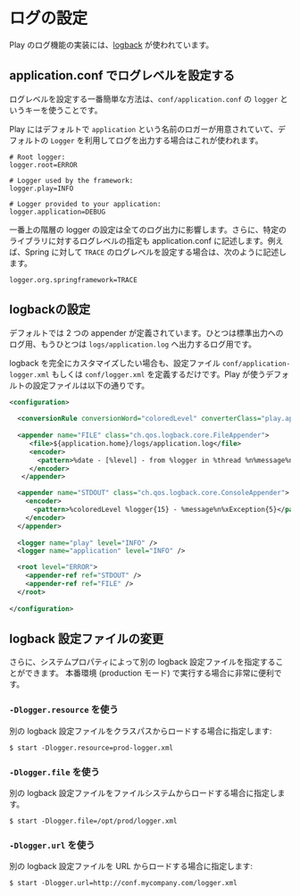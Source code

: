 <!-- translated -->
<!--
# Configuring logging
-->
# ログの設定

<!--
Play uses [logback](http://logback.qos.ch/) as its logging engine.
-->
Play のログ機能の実装には、[logback](http://logback.qos.ch/) が使われています。

<!--
## Configuration logging level in application.conf
-->
## application.conf でログレベルを設定する

<!--
The easiest way to configure the logging level is to use the `logger` key in your `conf/application.conf` file.
-->
ログレベルを設定する一番簡単な方法は、`conf/application.conf` の `logger` というキーを使うことです。

<!--
Play defines a default `application` logger for your application, which is automatically used when you use the default `Logger` operations.
-->
Play にはデフォルトで `application` という名前のロガーが用意されていて、デフォルトの `Logger` を利用してログを出力する場合はこれが使われます。

```properties
# Root logger:
logger.root=ERROR

# Logger used by the framework:
logger.play=INFO

# Logger provided to your application:
logger.application=DEBUG
```

<!--
The root logger configuration affects all log calls, rather than requiring custom logging levels. Additionally, if you want to enable the logging level for a specific library, you can specify it here. For example to enable `TRACE` log level for Spring, you could add:
-->
一番上の階層の logger の設定は全てのログ出力に影響します。さらに、特定のライブラリに対するログレベルの指定も application.conf に記述します。例えば、Spring に対して `TRACE` のログレベルを設定する場合は、次のように記述します。

```properties
logger.org.springframework=TRACE
```

<!--
## Configuring logback
-->
## logbackの設定

<!--
The default is to define two appenders, one dispatched to the standard out stream, and the other to the `logs/application.log` file.
-->
デフォルトでは 2 つの appender が定義されています。ひとつは標準出力へのログ用、もうひとつは `logs/application.log` へ出力するログ用です。

<!--
If you want to fully customize logback, just define a `conf/application-logger.xml` or `conf/logger.xml` configuration file. Here is the default configuration file used by Play:
-->
logback を完全にカスタマイズしたい場合も、設定ファイル `conf/application-logger.xml` もしくは `conf/logger.xml` を定義するだけです。Play が使うデフォルトの設定ファイルは以下の通りです。

```xml
<configuration>
    
  <conversionRule conversionWord="coloredLevel" converterClass="play.api.Logger$ColoredLevel" />
  
  <appender name="FILE" class="ch.qos.logback.core.FileAppender">
     <file>${application.home}/logs/application.log</file>
     <encoder>
       <pattern>%date - [%level] - from %logger in %thread %n%message%n%xException%n</pattern>
     </encoder>
   </appender>

  <appender name="STDOUT" class="ch.qos.logback.core.ConsoleAppender">
    <encoder>
      <pattern>%coloredLevel %logger{15} - %message%n%xException{5}</pattern>
    </encoder>
  </appender>
  
  <logger name="play" level="INFO" />
  <logger name="application" level="INFO" />

  <root level="ERROR">
    <appender-ref ref="STDOUT" />
    <appender-ref ref="FILE" />
  </root>
  
</configuration>
```

<!--
## Changing the logback configuration file
-->
## logback 設定ファイルの変更

<!--
You can also specify another logback configuration file via a System property. It is particulary useful when running in production.
-->
さらに、システムプロパティによって別の logback 設定ファイルを指定することができます。
本番環境 (production モード) で実行する場合に非常に便利です。

<!--
### Using `-Dlogger.resource`
-->
### `-Dlogger.resource` を使う

<!--
Specify another logback configuration file to be loaded from the classpath:
-->
別の logback 設定ファイルをクラスパスからロードする場合に指定します:

```
$ start -Dlogger.resource=prod-logger.xml
```

<!--
### Using `-Dlogger.file`
-->
### `-Dlogger.file` を使う

<!--
Specify another logback configuration file to be loaded from the file system:
-->
別の logback 設定ファイルをファイルシステムからロードする場合に指定します。

```
$ start -Dlogger.file=/opt/prod/logger.xml
```

<!--
### Using `-Dlogger.url`
-->
### `-Dlogger.url` を使う

<!--
Specify another logback configuration file to be loaded from an URL:
-->
別の logback 設定ファイルを URL からロードする場合に指定します:

```
$ start -Dlogger.url=http://conf.mycompany.com/logger.xml
```
